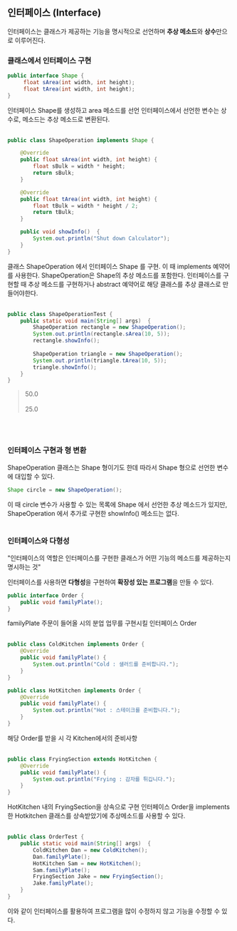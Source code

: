 ## 인터페이스 (Interface)
인터페이스는 클래스가 제공하는 기능을 명시적으로 선언하며 **추상 메소드**와 **상수**만으로 이루어진다.


### 클래스에서 인터페이스 구현
```java
public interface Shape {
	 float sArea(int width, int height);
	 float tArea(int width, int height);
}
```
인터페이스 Shape를 생성하고 area 메소드를 선언
인터페이스에서 선언한 변수는 상수로, 메소드는 추상 메소드로 변환된다.
<br></br>
```java
public class ShapeOperation implements Shape {

	@Override
	public float sArea(int width, int height) {
		float sBulk = width * height;
		return sBulk;
	}

	@Override
	public float tArea(int width, int height) {
		float tBulk = width * height / 2;
		return tBulk;
	}

	public void showInfo()	{
		System.out.println("Shut down Calculator");
	}
}

```
클래스 ShapeOperation 에서 인터페이스 Shape 를 구현. 이 때 implements 예약어를 사용한다.
ShapeOperation은 Shape의 추상 메소드를 포함한다.
인터페이스를 구현할 때 추상 메소드를 구현하거나 abstract 예약어로 해당 클래스를 추상 클래스로 만들어야한다.
<br></br>
```java
public class ShapeOperationTest {
	public static void main(String[] args)	{
		ShapeOperation rectangle = new ShapeOperation();
		System.out.println(rectangle.sArea(10, 5));
		rectangle.showInfo();
		
		ShapeOperation triangle = new ShapeOperation();
		System.out.println(triangle.tArea(10, 5));
		triangle.showInfo();
	}
}
```
>50.0<br></br>
>25.0

<br></br>
### 인터페이스 구현과 형 변환
ShapeOperation 클래스는 Shape 형이기도 한데 따라서 Shape 형으로 선언한 변수에 대입할 수 있다.
```java
Shape circle = new ShapeOperation();
```
이 때 circle 변수가 사용할 수 있는 목록에 Shape 에서 선언한 추상 메소드가 있지만, ShapeOperation 에서 추가로 구현한 showInfo() 메소드는 없다.
<br></br>
### 인터페이스와 다형성

"인터페이스의 역할은 인터페이스를 구현한 클래스가 어떤 기능의 메소드를 제공하는지 명시하는 것"

인터페이스를 사용하면 **다형성**을 구현하여 **확장성 있는 프로그램**을 만들 수 있다.

```java
public interface Order {
	public void familyPlate();
}
```
familyPlate 주문이 들어올 시의 분업 업무를 구현시킬 인터페이스 Order
<br></br>
```java
public class ColdKitchen implements Order {
	@Override
	public void familyPlate() {
		System.out.println("Cold : 샐러드를 준비합니다.");
	}
}
```
```java
public class HotKitchen implements Order {
	@Override
	public void familyPlate() {
		System.out.println("Hot : 스테이크를 준비합니다.");
	}
}
```
해당 Order를 받을 시 각 Kitchen에서의 준비사항
<br></br>
```java
public class FryingSection extends HotKitchen {
	@Override
	public void familyPlate() {
		System.out.println("Frying : 감자를 튀깁니다.");
	}
}
```
HotKitchen 내의 FryingSection을 상속으로 구현
인터페이스 Order을 implements 한 Hotkitchen 클래스를 상속받았기에 추상메소드를 사용할 수 있다.
<br></br>
```java
public class OrderTest {
	public static void main(String[] args)	{
		ColdKitchen Dan = new ColdKitchen();
		Dan.familyPlate();
		HotKitchen Sam = new HotKitchen();
		Sam.familyPlate();
		FryingSection Jake = new FryingSection();
		Jake.familyPlate();
	}
}
```
이와 같이 인터페이스를 활용하여 프로그램을 많이 수정하지 않고 기능을 수정할 수 있다.
